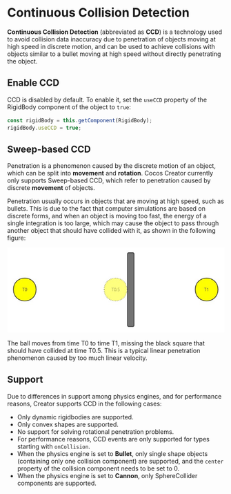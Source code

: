 # Continuous Collision Detection

**Continuous Collision Detection** (abbreviated as **CCD**) is a technology used to avoid collision data inaccuracy due to penetration of objects moving at high speed in discrete motion, and can be used to achieve collisions with objects similar to a bullet moving at high speed without directly penetrating the object.

## Enable CCD

CCD is disabled by default. To enable it, set the `useCCD` property of the RigidBody component of the object to `true`:

```ts
const rigidBody = this.getComponent(RigidBody);
rigidBody.useCCD = true;
```

## Sweep-based CCD

Penetration is a phenomenon caused by the discrete motion of an object, which can be split into **movement** and **rotation**. Cocos Creator currently only supports Sweep-based CCD, which refer to penetration caused by discrete **movement** of objects.

Penetration usually occurs in objects that are moving at high speed, such as bullets. This is due to the fact that computer simulations are based on discrete forms, and when an object is moving too fast, the energy of a single integration is too large, which may cause the object to pass through another object that should have collided with it, as shown in the following figure:

![physics-ccd](img/physics-ccd.jpg)

The ball moves from time T0 to time T1, missing the black square that should have collided at time T0.5. This is a typical linear penetration phenomenon caused by too much linear velocity.

## Support

Due to differences in support among physics engines, and for performance reasons, Creator supports CCD in the following cases:

- Only dynamic rigidbodies are supported.
- Only convex shapes are supported.
- No support for solving rotational penetration problems.
- For performance reasons, CCD events are only supported for types starting with `onCollision`.
- When the physics engine is set to **Bullet**, only single shape objects (containing only one collision component) are supported, and the `center` property of the collision component needs to be set to 0.
- When the physics engine is set to **Cannon**, only SphereCollider components are supported.
